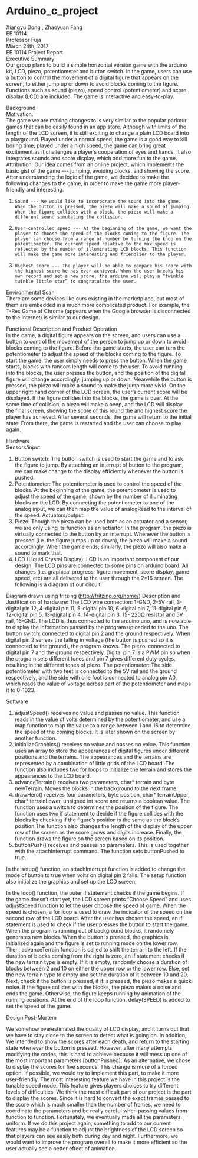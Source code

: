 # Arduino_c_project
Xiangyu Dong , Zhaoyuan Fang <br />
EE 10114 <br />
Professor Fuja <br />
March 24th, 2017 <br />
EE 10114 Project Report <br />
Executive Summary <br />
Our group plans to build a simple horizontal version game with the arduino kit, LCD, piezo, potentiometer and button switch. In the game, users can use a button to control the movement of a digital figure that appears on the screen, to either jump up or down to avoid blocks coming to the figure. Functions such as sound (piezo), speed control (potentiometer) and score display (LCD) are included. The game is interactive and easy-to-play. 
 
Background <br />
Motivation: <br />
The game we are making changes to is very similar to the popular parkour games that can be easily found in an app store. Although with limits of the length of the LCD screen, it is still exciting to change a plain LCD board into a playground. Played under a normal speed, the game is a good way to kill boring time; played under a high speed, the game can bring great excitement as it challenges a player’s cooperation of eyes and hands. It also integrates sounds and score display, which add more fun to the game. 
Attribution:
Our idea comes from an online project, which implements the basic gist of the game --- jumping, avoiding blocks, and showing the score. After understanding the logic of the game, we decided to make the following changes to the game, in order to make the game more player-friendly and interesting.
1.     Sound --- We would like to incorporate the sound into the game. When the button is pressed, the piezo will make a sound of jumping. When the figure collides with a block, the piezo will make a different sound simulating the collision.
2.     User-controlled speed --- At the beginning of the game, we want the player to choose the speed of the blocks coming to the figure. The player can choose from a range of number by turning the knob on the potentiometer. The current speed relative to the max speed is reflected by the number of illuminating LCD blocks. This function will make the game more interesting and friendlier to the player.
3.     Highest score --- The player will be able to compare his score with the highest score he has ever achieved. When the user breaks his own record and set a new score, the arduino will play a “twinkle twinkle little star” to congratulate the user.
Environmental Scan <br />
There are some devices like ours existing in the marketplace, but most of them are embedded in a much more complicated product. For example, the T-Rex Game of Chrome (appears when the Google browser is disconnected to the Internet) is similar to our design.
 
Functional Description and Product Operation <br />
In the game, a digital figure appears on the screen, and users can use a button to control the movement of the person to jump up or down to avoid blocks coming to the figure. Before the game starts, the user can turn the potentiometer to adjust the speed of the blocks coming to the figure. To start the game, the user simply needs to press the button. When the game starts, blocks with random length will come to the user. To avoid running into the blocks, the user presses the button, and the position of the digital figure will change accordingly, jumping up or down. Meanwhile the button is pressed, the piezo will make a sound to make the jump more vivid. On the upper right hand corner of the LCD screen, the user’s current score will be displayed. If the figure collides into the blocks, the game is over. At the same time of collision, a piezo will make a beep, and the LCD will display the final screen, showing the score of this round the and highest score the player has achieved. After several seconds, the game will return to the initial state. From there, the game is restarted and the user can choose  to play again. 
 
Hardware <br />
Sensors/input:
1. Button switch: The button switch is used to start the game and to ask the figure to jump. By attaching an interrupt of button to the program, we can make change to the display efficiently whenever the button is pushed. 
2. Potentiometer: The potentiometer is used to control the speed of the blocks. At the beginning of the game, the potentiometer is used to adjust the speed of the game, shown by the number of illuminating blocks on the LCD. By connecting the potentiometer to one of the analog input, we can then map the value of analogRead to the interval of the speed. 
Actuators/output:
1. Piezo: Though the piezo can be used both as an actuator and a sensor, we are only using its function as an actuator. In the program, the piezo is virtually connected to the button by an interrupt. Whenever the button is pressed (i.e. the figure jumps up or down), the piezo will make a sound accordingly. When the game ends, similarly, the piezo will also make a sound to mark that.
2. LCD (Liquid Crystal Display): LCD is an important component of our design. The LCD pins are connected to some pins on arduino board. All changes (i.e. graphical progress, figure movement, score display, game speed, etc) are all delivered to the user through the 2*16 screen.
The following is a diagram of our circuit:

Diagram drawn using fritzing (http://fritzing.org/home/) 
Description and Justification of hardware:
The LCD wire connection: 1-GND, 2-5V rail, 3-digital pin 12, 4-digital pin 11, 5-digital pin 10, 6-digital pin 7, 11-digital pin 6, 12-digital pin 5, 13-digital pin 4, 14-digital pin 3, 15- 220Ω resistor and 5V rail, 16-GND. The LCD is thus connected to the arduino uno, and is now able to display the information passed by the program uploaded to the uno.
The button switch: connected to digital pin 2 and the ground respectively. When digital pin 2 senses the falling in voltage (the button is pushed so it is connected to the ground), the program knows.
The piezo: connected to digital pin 7 and the ground respectively. Digital pin 7 is a PWM pin so when the program sets different tones and pin 7 gives different duty cycles, resulting in the different tones of piezo.
The potentiometer: The side potentiometer with two feet is connected to the 5V rail and the ground respectively, and the side with one foot is connected to analog pin A0, which reads the value of voltage across part of the potentiometer and maps it to 0-1023.
 
Software <br />
1. adjustSpeed() receives no value and passes no value. This function reads in the value of volts determined by the potentiometer, and use a map function to map the value to a range between 1 and 16  to determine the speed of the coming blocks. It is later shown on the screen by another function. 
2. initializeGraphics() receives no value and passes no value. This function uses an array to store the appearances of digital figures under different positions and the terrains. The appearances and the terrains are represented by a combination of little grids of the LCD board. The function also includes two for loops to initialize the terrain and stores the appearances to the LCD board. 
3. advanceTerrain() receives two parameters, char* terrain and byte newTerrain. Moves the blocks in the background to the next frame.
4. drawHero() receives four parameters, byte position, char* terrainUpper, char* terrainLower, unsigned int score and returns a boolean value. The function uses a switch to determines the position of the figure. The function uses two if statement to decide if the figure collides with the blocks by checking if the figure’s position is the same as the block’s position.The function also changes the length of the display of the upper row of the screen as the score grows and digits increase. Finally, the function draws the figure on the screen based on its position.
5. buttonPush() receives and passes no parameters. This is used together with the attachInterrupt command. The function sets buttonPushed to true.
 
In the setup() function, an attachInterrupt function is added to change the mode of button to true when volts on digital pin 2 falls. The setup function also initialize the graphics and set up the LCD screen.
 
In the loop() function, the outer if statement checks if the game begins. If the game doesn’t start yet, the LCD screen prints “Choose Speed” and uses adjustSpeed function to let the user choose the speed of game. When the speed is chosen, a for loop is used to draw the indicator of the speed on the second row of the LCD board. After the user has chosen the speed, an if statement is used to check if the user presses the button to start the game. When the program is running out of background blocks, it randomely generates new blocks. When the button is pressed, the graphics is initialized again and the figure is set to running mode on the lower row. Then, advanceTerrain function is called to shift the terrain to the left. If the duration of blocks coming from the right is zero, an if statement checks if the new terrain type is empty. If it is empty, randomly choose a duration of blocks between 2 and 10 on either the upper row or the lower row. Else, set the new terrain type to empty and set the duration of it between 10 and 20. Next, check if the button is pressed, if it is pressed, the piezo makes a quick noise. If the figure collides with the blocks, the piezo makes a noise and ends the game. Otherwise, the figure keeps running by animation of the running positions. At the end of the loop function, delay(SPEED) is added to set the speed of the game.

 
 
Design Post-Mortem

We somehow overestimated the quality of LCD display, and it turns out that we have to stay close to the screen to detect what is going on. In addition, We intended to show the scores after each death, and return to the starting state whenever the button is pressed. However, after many attempts modifying the codes, this is hard to achieve because it will mess up one of the most important parameters [buttonPushed]. As an alternative, we chose to display the scores for five seconds. This change is more of a forced option. If possible, we would try to implement this part, to make it more user-friendly. 
The most interesting feature we have in this project is the tunable speed mode. This feature gives players choices to try different levels of difficulties. 
We think the most difficult part of our project is the part to display the scores. Since it is hard to convert the exact frames passed to the score which is much smaller than the number of frames, we need to coordinate the parameters and be really careful when passing values from function to function. Fortunately, we eventually made all the parameters uniform.
If we do this project again, something to add to our current features may be a function to adjust the brightness of the LCD screen so that players can see easily both during day and night. Furthermore, we would want to improve the program overall to make it more efficient so the user actually see a better effect of animation.
